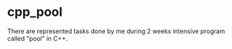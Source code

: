 # cpp_pool

There are represented tasks done by me during  2 weeks intensive program called "pool" in C++.

